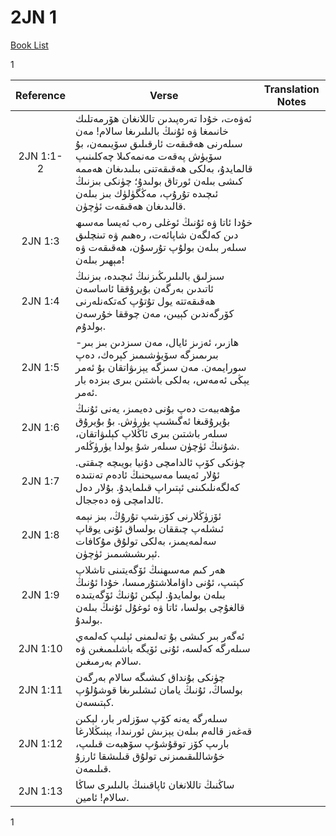 # 2JN 1
[Book List](../README.md)

1 

| Reference | Verse | Translation Notes |
|:---------:|-------|-------------------|
|2JN 1:1-2|ئەۋەت، خۇدا تەرەپىدىن تاللانغان ھۆرمەتلىك خانىمغا ۋە ئۇنىڭ بالىلىرىغا سالام! مەن سىلەرنى ھەقىقەت ئارقىلىق سۆيىمەن، بۇ سۆيۈش پەقەت مەنمەكىلا چەكلىنىپ قالمايدۇ، بەلكى ھەقىقەتنى بىلىدىغان ھەممە كىشى بىلەن ئورتاق بولىدۇ؛ چۈنكى بىزنىڭ ئىچىدە تۇرۇپ، مەڭگۈلۈك بىز بىلەن قالىدىغان ھەقىقەت ئۈچۈن.||
|2JN 1:3|خۇدا ئاتا ۋە ئۇنىڭ ئوغلى رەب ئەيسا مەسىھ دىن كەلگەن شاپائەت، رەھىم ۋە تىنچلىق سىلەر بىلەن بولۇپ تۇرسۇن، ھەقىقەت ۋە مېھىر بىلەن!||
|2JN 1:4|سىزلىق بالىلىرىڭىزنىڭ ئىچىدە، بىزنىڭ ئاتىدىن بەرگەن بۇيرۇققا ئاساسەن ھەقىقەتتە يول تۇتۇپ كەتكەنلەرنى كۆرگەندىن كېيىن، مەن چوققا خۇرسەن بولدۇم.||
|2JN 1:5|ھازىر، ئەزىز ئايال، مەن سىزدىن بىز بىر-بىرىمىزگە سۆيۈشىمىز كېرەك، دەپ سورايمەن. مەن سىزگە يېزىۋاتقان بۇ ئەمر يېڭى ئەمەس، بەلكى باشتىن بىرى بىزدە بار ئەمر.||
|2JN 1:6|مۇھەببەت دەپ بۇنى دەيمىز، يەنى ئۇنىڭ بۇيرۇقىغا ئەگىشىپ يۈرۈش. بۇ بۇيرۇق سىلەر باشتىن بىرى ئاڭلاپ كېلىۋاتقان، شۇنىڭ ئۈچۈن سىلەر شۇ يولدا يۈرۈڭلەر.||
|2JN 1:7|چۈنكى كۆپ ئالدامچى دۇنيا بويىچە چىقتى. ئۇلار ئەيسا مەسيحنىڭ ئادەم تەنتىدە كەلگەنلىكىنى ئېتىراپ قىلمايدۇ. بۇلار دەل ئالدامچى ۋە دەججال.||
|2JN 1:8|ئۆزۈڭلارنى كۆزىتىپ تۇرۇڭ، بىز نېمە ئىشلەپ چىققان بولساق ئۇنى يوقاپ سەلمەيمىز، بەلكى تولۇق مۇكافات ئېرىشىشىمىز ئۈچۈن.||
|2JN 1:9|ھەر كىم مەسىھنىڭ ئۆگەيتىنى تاشلاپ كېتىپ، ئۇنى داۋاملاشتۇرمىسا، خۇدا ئۇنىڭ بىلەن بولمايدۇ. لېكىن ئۇنىڭ ئۆگەيتىدە قالغۇچى بولسا، ئاتا ۋە ئوغۇل ئۇنىڭ بىلەن بولىدۇ.||
|2JN 1:10|ئەگەر بىر كىشى بۇ تەلىمنى ئېلىپ كەلمەي سىلەرگە كەلسە، ئۇنى ئۆيگە باشلىمىغىن ۋە سالام بەرمىغىن.||
|2JN 1:11|چۈنكى بۇنداق كىشىگە سالام بەرگەن بولساڭ، ئۇنىڭ يامان ئىشلىرىغا قوشۇلۇپ كېتىسەن.||
|2JN 1:12|سىلەرگە يەنە كۆپ سۆزلەر بار، لېكىن قەغەز قالەم بىلەن يېزىش ئورنىدا، يېنىڭلارغا بارىپ كۆز توقۇشۇپ سۆھبەت قىلىپ، خۇشاللىقىمىزنى تولۇق قىلىشقا ئارزۇ قىلىمەن.||
|2JN 1:13|ساڭنىڭ تاللانغان ئاپاقىنىڭ بالىلىرى ساڭا سالام! ئامين.||


1 